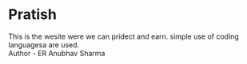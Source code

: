 # Pratish
This is the wesite were we can pridect and earn. simple use of coding languagesa are used.
<br>
Author - ER Anubhav Sharma
